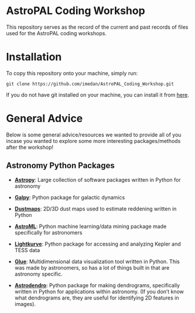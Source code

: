 # AstroPAL Coding Workshop

This repository serves as the record of the current and past records of files used for the AstroPAL coding workshops.

# Installation

To copy this repository onto your machine, simply run:

	git clone https://github.com/imedan/AstroPAL_Coding_Workshop.git

If you do not have git installed on your machine, you can install it from [here](https://git-scm.com/downloads).

# General Advice

Below is some general advice/resources we wanted to provide all of you incase you wanted to explore some more interesting packages/methods after the workshop!

## Astronomy Python Packages

* **[Astropy](https://www.astropy.org)**:  Large collection of software packages written in Python for astronomy

* **[Galpy](https://docs.galpy.org/en/latest/)**: Python package for galactic dynamics

* **[Dustmaps](https://dustmaps.readthedocs.io/en/latest/)**:  2D/3D dust maps used to estimate reddening written in Python

* **[AstroML](https://www.astroml.org)**: Python machine learning/data mining package made specifically for astronomers

* **[Lightkurve](https://docs.lightkurve.org)**: Python package for accessing and analyzing Kepler and TESS data

* **[Glue](https://glueviz.org)**: Multidimensional data visualization tool written in Python. This was made by
astronomers, so has a lot of things built in that are astronomy specific.

* **[Astrodendro](https://dendrograms.readthedocs.io/en/stable/)**: Python package for making dendrograms, specifically written in Python for applications within astronomy. (If you don’t know what dendrograms are, they are useful for identifying 2D features in images).


